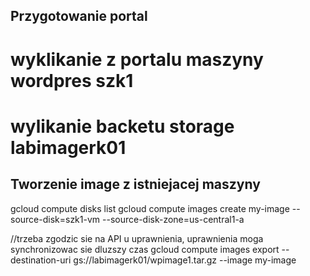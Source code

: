 ## Przygotowanie portal
# wyklikanie z portalu maszyny wordpres szk1
# wylikanie backetu storage labimagerk01

## Tworzenie image z istniejacej maszyny
gcloud compute disks list
gcloud compute images create my-image --source-disk=szk1-vm --source-disk-zone=us-central1-a

//trzeba zgodzic sie na API u uprawnienia, uprawnienia moga synchronizowac sie dluzszy czas
gcloud compute images export --destination-uri gs://labimagerk01/wpimage1.tar.gz --image my-image
